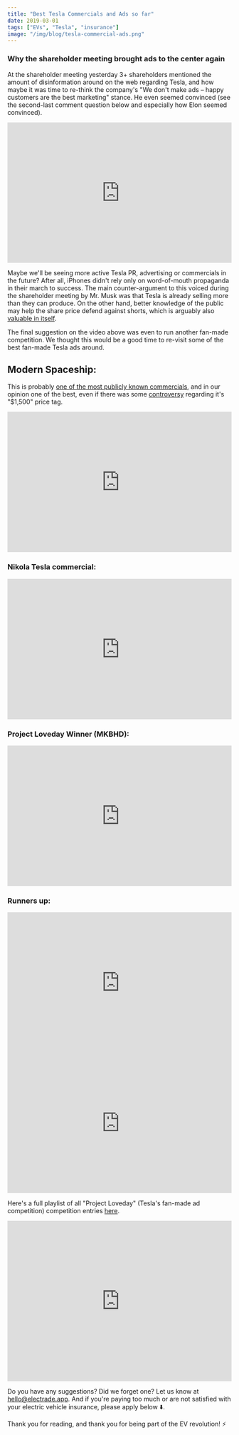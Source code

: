 ```yaml
---
title: "Best Tesla Commercials and Ads so far"
date: 2019-03-01
tags: ["EVs", "Tesla", "insurance"]
image: "/img/blog/tesla-commercial-ads.png"
---
```


### Why the shareholder meeting brought ads to the center again

At the shareholder meeting yesterday 3+ shareholders mentioned the amount of disinformation around on the web regarding Tesla, and how maybe it was time to re-think the company's "We don't make ads – happy customers are the best marketing" stance. He even seemed convinced (see the second-last comment question below and especially how Elon seemed convinced). 

<iframe width="100%" height="315" src="https://www.youtube.com/embed/Va5i42D13cI?start=6534" frameborder="0" allow="accelerometer; autoplay; encrypted-media; gyroscope; picture-in-picture" allowfullscreen></iframe>

Maybe we'll be seeing more active Tesla PR, advertising or commercials in the future? After all, iPhones didn't rely only on word-of-mouth propaganda in their march to success. The main counter-argument to this voiced during the shareholder meeting by Mr. Musk was that Tesla is already selling more than they can produce. On the other hand, better knowledge of the public may help the share price defend against shorts, which is arguably also [valuable in itself](https://www.teslarati.com/tesla-tsla-bulls-vs-bears-elon-musk-model-3-demand-q2-2019/).

The final suggestion on the video above was even to run another fan-made competition. We thought this would be a good time to re-visit some of the best fan-made Tesla ads around.

## Modern Spaceship:

This is probably [one of the most publicly known commercials](https://www.usatoday.com/story/driveon/2014/03/18/tesla-1500-ad-musk/6584835/), and in our opinion one of the best, even if there was some [controversy](https://adage.com/article/agency-viewpoint/tesla-ad-cost-1-500/292345?ttl=1396551200) regarding it's "$1,500" price tag.

<iframe width="100%" height="315" src="https://www.youtube.com/embed/Sbr_zx0sjUs" frameborder="0" allow="accelerometer; autoplay; encrypted-media; gyroscope; picture-in-picture" allowfullscreen></iframe>

### Nikola Tesla commercial:

<iframe width="100%" height="315" src="https://www.youtube.com/embed/3pndnueOCrw" frameborder="0" allow="accelerometer; autoplay; encrypted-media; gyroscope; picture-in-picture" allowfullscreen></iframe>



### Project Loveday Winner (MKBHD):

<iframe width="100%" height="315" src="https://www.youtube.com/embed/oSnoYEzZnUg" frameborder="0" allow="accelerometer; autoplay; encrypted-media; gyroscope; picture-in-picture" allowfullscreen></iframe>

### Runners up:

<iframe width="100%" height="315" src="https://www.youtube.com/embed/tTkNWiYR_Vo" frameborder="0" allow="accelerometer; autoplay; encrypted-media; gyroscope; picture-in-picture" allowfullscreen></iframe>

<iframe width="100%" height="315" src="https://www.youtube.com/embed/4y4rhK-OB5Q" frameborder="0" allow="accelerometer; autoplay; encrypted-media; gyroscope; picture-in-picture" allowfullscreen></iframe>

Here's a full playlist of all "Project Loveday" (Tesla's fan-made ad competition) competition entries [here](https://www.youtube.com/playlist?list=PL6-KpxT_cAPfpXYPUIWx0NGWXAxyW-BBg).


<iframe src="https://player.vimeo.com/video/140983024" width="100%" height="360" frameborder="0" allow="autoplay; fullscreen" allowfullscreen></iframe>

Do you have any suggestions? Did we forget one? Let us know at hello@electrade.app. And if you're paying too much or are not satisfied with your electric vehicle insurance, please apply below ⬇️.

Thank you for reading, and thank you for being part of the EV revolution! ⚡️